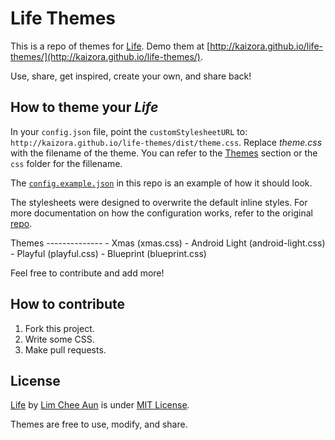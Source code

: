 Life Themes
====

This is a repo of themes for [Life](https://github.com/cheeaun/life). Demo them at [http://kaizora.github.io/life-themes/](http://kaizora.github.io/life-themes/).

Use, share, get inspired, create your own, and share back!

How to theme your *Life*
------------------------
In your `config.json` file, point the `customStylesheetURL` to:
`http://kaizora.github.io/life-themes/dist/theme.css`. Replace *theme.css* with the filename of the theme. You can refer to the [Themes](#themes) section or the `css` folder for the fillename.

The [`config.example.json`](https://github.com/kaizora/life-themes/blob/master/config.example.json) in this repo is an example of how it should look.

The stylesheets were designed to overwrite the default inline styles. For more documentation on how the configuration works, refer to the original [repo](https://github.com/cheeaun/life).

<a name="themes"/>
Themes
--------------
- Xmas (xmas.css)
- Android Light (android-light.css)
- Playful (playful.css)
- Blueprint (blueprint.css)

Feel free to contribute and add more!

How to contribute
-----------------

1. Fork this project.
2. Write some CSS.
3. Make pull requests.

License
-------

[Life](https://github.com/cheeaun/life) by [Lim Chee Aun](https://github.com/cheeaun) is under [MIT License](http://cheeaun.mit-license.org/).

Themes are free to use, modify, and share.
